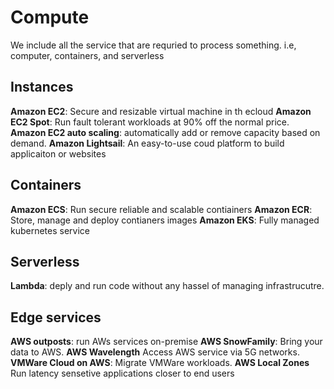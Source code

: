 # Compute

We include all the service that are requried to process something. i.e, computer, containers, and serverless

## Instances

**Amazon EC2**: Secure and resizable virtual machine in th ecloud
**Amazon EC2 Spot**: Run fault tolerant workloads at 90% off the normal price.
**Amazon EC2 auto scaling**: automatically add or remove capacity based on demand.
**Amazon Lightsail**: An easy-to-use coud platform to build applicaiton or websites

## Containers

**Amazon ECS**: Run secure reliable and scalable contiainers
**Amazon ECR**: Store, manage and deploy contianers images
**Amazon EKS**: Fully managed kubernetes service

## Serverless

**Lambda**: deply and run code without any hassel of managing infrastrucutre.

## Edge services

**AWS outposts**: run AWs services on-premise
**AWS SnowFamily**: Bring your data to AWS.
**AWS Wavelength** Access AWS service via 5G networks.
**VMWare Cloud on AWS**: Migrate VMWare workloads.
**AWS Local Zones** Run latency sensetive applications closer to end users
